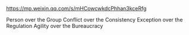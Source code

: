 https://mp.weixin.qq.com/s/mHCowcwkdcPhhan3kceRfg

Person over the Group
Conflict over the Consistency
Exception over the Regulation
Agility over the Bureaucracy